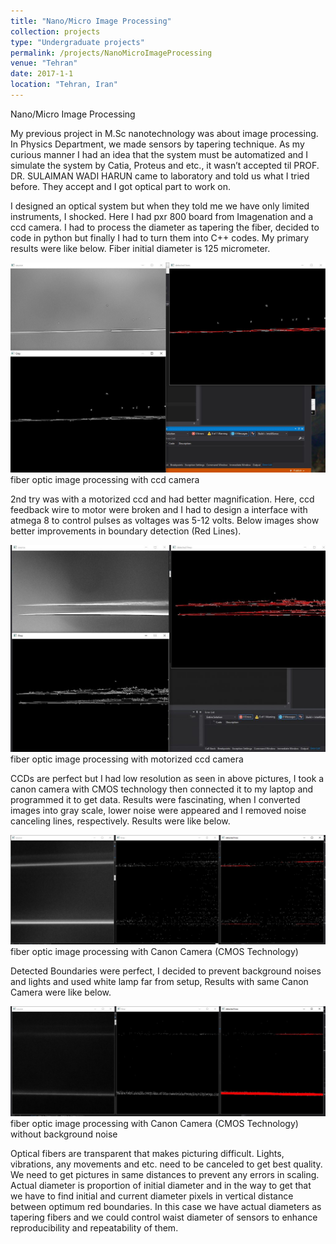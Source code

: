 ```yaml
---
title: "Nano/Micro Image Processing"
collection: projects
type: "Undergraduate projects"
permalink: /projects/NanoMicroImageProcessing
venue: "Tehran"
date: 2017-1-1
location: "Tehran, Iran"
---
```


Nano/Micro Image Processing

My previous project in M.Sc nanotechnology was about image processing. In Physics Department, we made sensors by tapering technique. As my curious manner I had an idea that the system must be automatized and I simulate the system by Catia, Proteus and etc., it wasn’t accepted til PROF. DR. SULAIMAN WADI HARUN came to laboratory and told us what I tried before. They accept and I got optical part to work on.

I designed an optical system but when they told me we have only limited instruments, I shocked. Here I had pxr 800 board from Imagenation and a ccd camera. I had to process the diameter as tapering the fiber, decided to code in python but finally I had to turn them into C++ codes. My primary results were like below. Fiber initial diameter is 125 micrometer.

![FiberIP1.JPG](/images/projects/FiberIP1.JPG)
fiber optic image processing with ccd camera

2nd try was with a motorized ccd and had better magnification. Here, ccd feedback wire to motor were broken and I had to design a interface with atmega 8 to control pulses as voltages was 5-12 volts. Below images show better improvements in boundary detection (Red Lines).

![FiberIP2.JPG](/images/projects/FiberIP2.JPG)
fiber optic image processing with motorized ccd camera

CCDs are perfect but I had low resolution as seen in above pictures, I took a canon camera with CMOS technology then connected it to my laptop and programmed it to get data. Results were fascinating, when I converted images into gray scale, lower noise were appeared and I removed noise canceling lines, respectively. Results were like below.

![FiberIP3.JPG](/images/projects/FiberIP3.JPG)
fiber optic image processing with Canon Camera (CMOS Technology)

Detected Boundaries were perfect, I decided to prevent background noises and lights and used white lamp far from setup, Results with same Canon Camera were like below.

![FiberIP4.JPG](/images/projects/FiberIP4.JPG)
fiber optic image processing with Canon Camera (CMOS Technology) without background noise

Optical fibers are transparent that makes picturing difficult. Lights, vibrations, any movements and etc. need to be canceled to get best quality. We need to get pictures in same distances to prevent any errors in scaling. Actual diameter is proportion of initial diameter and in the way to get that we have to find initial and current diameter pixels in vertical distance between optimum red boundaries. In this case we have actual diameters as tapering fibers and we could control waist diameter of sensors to enhance reproducibility and repeatability of them.
